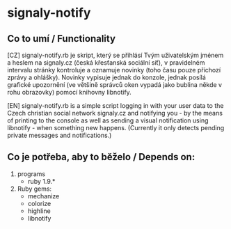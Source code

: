 # signaly-notify #

## Co to umí / Functionality ##

[CZ] signaly-notify.rb je skript, který se přihlásí Tvým uživatelským
jménem a heslem na signaly.cz (česká křesťanská sociální síť),
v pravidelném intervalu stránky kontroluje a oznamuje novinky
(toho času pouze příchozí zprávy a ohlášky). Novinky vypisuje jednak
do konzole, jednak posílá grafické upozornění (ve většině správců oken
vypadá jako bublina někde v rohu obrazovky) pomocí knihovny libnotify.

[EN] signaly-notify.rb is a simple script logging in with your user data
to the Czech christian social network signaly.cz and notifying you -
by the means of printing to the console as well as sending a visual notification
using libnotify - when something new happens.
(Currently it only detects pending private messages and notifications.)

## Co je potřeba, aby to běželo / Depends on: ##

1. programs
   * ruby 1.9.*
2. Ruby gems:
   * mechanize
   * colorize
   * highline
   * libnotify
